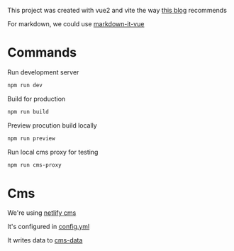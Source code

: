 This project was created with vue2 and vite the way [this blog](https://www.mathew-paul.nz/posts/how-to-use-vue2-with-vite/)
recommends

For markdown, we could use [markdown-it-vue](https://github.com/ravenq/markdown-it-vue)

# Commands

Run development server
``` sh
npm run dev
```

Build for production
``` sh
npm run build
```

Preview procution build locally
``` sh
npm run preview
```

Run local cms proxy for testing
``` sh
npm run cms-proxy
```

# Cms

We're using [netlify cms](https://www.netlifycms.org/docs/intro/)

It's configured in [config.yml](./public/admin/config.yml)

It writes data to [cms-data](./public/cms-data)

